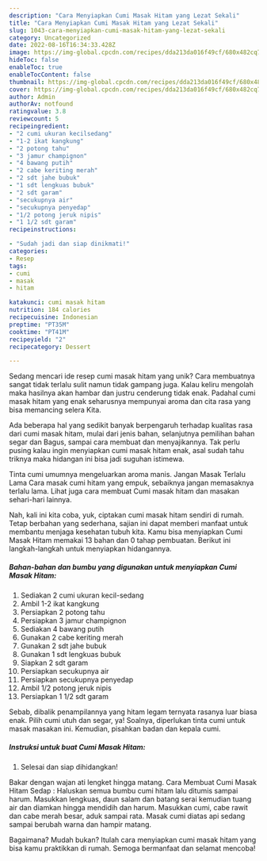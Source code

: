 ```yaml
---
description: "Cara Menyiapkan Cumi Masak Hitam yang Lezat Sekali"
title: "Cara Menyiapkan Cumi Masak Hitam yang Lezat Sekali"
slug: 1043-cara-menyiapkan-cumi-masak-hitam-yang-lezat-sekali
category: Uncategorized
date: 2022-08-16T16:34:33.428Z
image: https://img-global.cpcdn.com/recipes/dda213da016f49cf/680x482cq70/cumi-masak-hitam-foto-resep-utama.jpg
hideToc: false
enableToc: true
enableTocContent: false
thumbnail: https://img-global.cpcdn.com/recipes/dda213da016f49cf/680x482cq70/cumi-masak-hitam-foto-resep-utama.jpg
cover: https://img-global.cpcdn.com/recipes/dda213da016f49cf/680x482cq70/cumi-masak-hitam-foto-resep-utama.jpg
author: Admin
authorAv: notfound
ratingvalue: 3.8
reviewcount: 5
recipeingredient:
- "2 cumi ukuran kecilsedang"
- "1-2 ikat kangkung"
- "2 potong tahu"
- "3 jamur champignon"
- "4 bawang putih"
- "2 cabe keriting merah"
- "2 sdt jahe bubuk"
- "1 sdt lengkuas bubuk"
- "2 sdt garam"
- "secukupnya air"
- "secukupnya penyedap"
- "1/2 potong jeruk nipis"
- "1 1/2 sdt garam"
recipeinstructions:

- "Sudah jadi dan siap dinikmati!"
categories:
- Resep
tags:
- cumi
- masak
- hitam

katakunci: cumi masak hitam 
nutrition: 184 calories
recipecuisine: Indonesian
preptime: "PT35M"
cooktime: "PT41M"
recipeyield: "2"
recipecategory: Dessert

---
```





Sedang mencari ide resep cumi masak hitam yang unik? Cara membuatnya sangat tidak terlalu sulit namun tidak gampang juga. Kalau keliru mengolah maka hasilnya akan hambar dan justru cenderung tidak enak. Padahal cumi masak hitam yang enak seharusnya mempunyai aroma dan cita rasa yang bisa memancing selera Kita.





Ada beberapa hal yang sedikit banyak berpengaruh terhadap kualitas rasa dari cumi masak hitam, mulai dari jenis bahan, selanjutnya pemilihan bahan segar dan Bagus, sampai cara membuat dan menyajikannya. Tak perlu pusing kalau ingin menyiapkan cumi masak hitam enak,      asal sudah tahu triknya maka hidangan ini bisa jadi suguhan istimewa.














Tinta cumi umumnya mengeluarkan aroma manis. Jangan Masak Terlalu Lama Cara masak cumi hitam yang empuk, sebaiknya jangan memasaknya terlalu lama. Lihat juga cara membuat Cumi masak hitam dan masakan sehari-hari lainnya.






Nah, kali ini kita coba, yuk, ciptakan cumi masak hitam sendiri di rumah. Tetap berbahan yang sederhana, sajian ini dapat memberi manfaat untuk membantu menjaga kesehatan tubuh kita. Kamu bisa menyiapkan Cumi Masak Hitam memakai 13 bahan dan 0 tahap pembuatan. Berikut ini langkah-langkah untuk menyiapkan hidangannya.

<!--inarticleads1-->

##### Bahan-bahan dan bumbu yang digunakan untuk menyiapkan Cumi Masak Hitam:

1. Sediakan 2 cumi ukuran kecil-sedang
1. Ambil 1-2 ikat kangkung
1. Persiapkan 2 potong tahu
1. Persiapkan 3 jamur champignon
1. Sediakan 4 bawang putih
1. Gunakan 2 cabe keriting merah
1. Gunakan 2 sdt jahe bubuk
1. Gunakan 1 sdt lengkuas bubuk
1. Siapkan 2 sdt garam
1. Persiapkan secukupnya air
1. Persiapkan secukupnya penyedap
1. Ambil 1/2 potong jeruk nipis
1. Persiapkan 1 1/2 sdt garam


Sebab, dibalik penampilannya yang hitam legam ternyata rasanya luar biasa enak. Pilih cumi utuh dan segar, ya! Soalnya, diperlukan tinta cumi untuk masak masakan ini. Kemudian, pisahkan badan dan kepala cumi. 

<!--inarticleads2-->

##### Instruksi untuk buat Cumi Masak Hitam:


1. Selesai dan siap dihidangkan!

Bakar dengan wajan ati lengket hingga matang. Cara Membuat Cumi Masak Hitam Sedap : Haluskan semua bumbu cumi hitam lalu ditumis sampai harum. Masukkan lengkuas, daun salam dan batang serai kemudian tuang air dan diamkan hingga mendidih dan harum. Masukkan cumi, cabe rawit dan cabe merah besar, aduk sampai rata. Masak cumi diatas api sedang sampai berubah warna dan hampir matang. 

Bagaimana? Mudah bukan? Itulah cara menyiapkan cumi masak hitam yang bisa kamu praktikkan di rumah. Semoga bermanfaat dan selamat mencoba!

